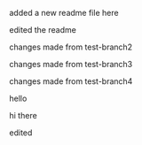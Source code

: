 added a new readme file here

edited the readme

changes made from test-branch2

changes made from test-branch3

changes made from test-branch4

hello

hi there

edited
